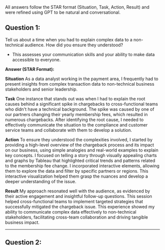 All answers follow the STAR format (Situation, Task, Action, Result) and were refined using GPT to be natural and conversational.

## Question 1:  
Tell us about a time when you had to explain complex data to a non-technical audience. How did you ensure they understood?
- This assesses your communication skills and your ability to make data accessible to everyone.

**Answer (STAR Format):**

**Situation**
As a data analyst working in the payment area, I frequently had to present insights from complex transaction data to non-technical business stakeholders and senior leadership.

**Task**
One instance that stands out was when I had to explain the root causes behind a significant spike in chargebacks to cross-functional teams who didn't have a technical background. The spike was caused by one of our partners changing their yearly membership fees, which resulted in numerous chargebacks. After identifying the root cause, I needed to effectively communicate the situation to the compliance and customer service teams and collaborate with them to develop a solution.

**Action**
To ensure they understood the complexities involved, I started by providing a high-level overview of the chargeback process and its impact on our business, using simple analogies and real-world examples to explain key concepts. I focused on telling a story through visually appealing charts and graphs by Tableau that highlighted critical trends and patterns related to the membership fee change. I incorporated interactive elements, allowing them to explore the data and filter by specific partners or regions. This interactive visualization helped them grasp the nuances and develop a deeper understanding of the issue.

**Result** 
My approach resonated well with the audience, as evidenced by their active engagement and insightful follow-up questions. This session helped cross-functional teams to implement targeted strategies that successfully mitigated the chargeback issue. This experience showed my ability to communicate complex data effectively to non-technical stakeholders, facilitating cross-team collaboration and driving tangible business impact.

---

## Question 2: 
